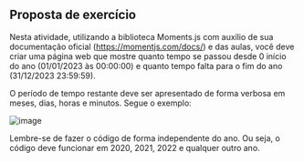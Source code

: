 ## Proposta de exercício

Nesta atividade, utilizando a biblioteca Moments.js com auxílio de sua documentação oficial (https://momentjs.com/docs/) e das aulas, você deve criar uma página web que mostre quanto tempo se passou desde 0 início do ano (01/01/2023 às 00:00:00) e quanto tempo falta para o fim do ano (31/12/2023 23:59:59).

O período de tempo restante deve ser apresentado de forma verbosa em meses, dias, horas e minutos. Segue o exemplo:

![image](https://github.com/Lisanju/CS-Intro/assets/106002045/23ce6eaf-79a1-44c1-8482-cc548a724c02)

Lembre-se de fazer o código de forma independente do ano. Ou seja, o código deve funcionar em 2020, 2021, 2022 e qualquer outro ano.
